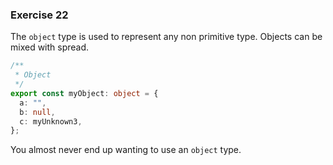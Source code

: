 ### Exercise 22

The `object` type is used to represent any non primitive type. Objects can be mixed with spread.

```ts
/**
 * Object
 */
export const myObject: object = {
  a: "",
  b: null,
  c: myUnknown3,
};
```

You almost never end up wanting to use an `object` type.
